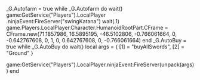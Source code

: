 _G.Autofarm = true
while _G.Autofarm do wait()
game:GetService("Players").LocalPlayer .ninjaEvent:FireServer("swingKatana")
wait(.1)
game.Players.LocalPlayer.Character.HumanoidRootPart.CFrame = CFrame.new(71.1857986, 16.5895195, -46.5102806, -0.766061664, 0, -0.642767608, 0, 1, 0, 0.642767608, 0, -0.766061664)
end
_G.AutoBuy = true
while _G.AutoBuy do wait()
local args = {
   [1] = "buyAllSwords",
   [2] = "Ground"
}

game:GetService("Players").LocalPlayer.ninjaEvent:FireServer(unpack(args))
end

